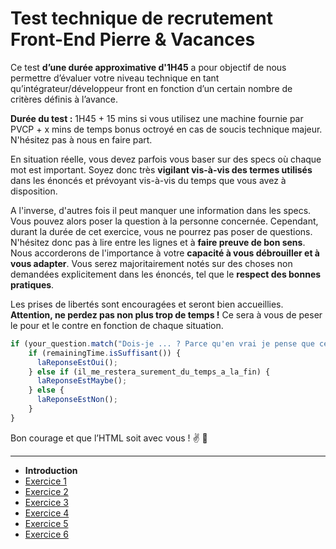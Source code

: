 # Test technique de recrutement Front-End Pierre & Vacances

Ce test **d’une durée approximative d'1H45** a pour objectif de nous permettre d’évaluer votre niveau technique en tant qu’intégrateur/développeur front en fonction d’un certain nombre de critères définis à l’avance.

**Durée du test :** 1H45 + 15 mins si vous utilisez une machine fournie par PVCP + x mins de temps bonus octroyé en cas de soucis technique majeur. N'hésitez pas à nous en faire part.

En situation réelle, vous devez parfois vous baser sur des specs où chaque mot est important. Soyez donc très **vigilant vis-à-vis des termes utilisés** dans les énoncés et prévoyant vis-à-vis du temps que vous avez à disposition.

A l'inverse, d'autres fois il peut manquer une information dans les specs. Vous pouvez alors poser la question à la personne concernée. Cependant, durant la durée de cet exercice, vous ne pourrez pas poser de questions. N'hésitez donc pas à lire entre les lignes et à **faire preuve de bon sens**. Nous accorderons de l'importance à votre **capacité à vous débrouiller et à vous adapter**. Vous serez majoritairement notés sur des choses non demandées explicitement dans les énoncés, tel que le **respect des bonnes pratiques**.

Les prises de libertés sont encouragées et seront bien accueillies. **Attention, ne perdez pas non plus trop de temps !** Ce sera à vous de peser le pour et le contre en fonction de chaque situation.

```js
if (your_question.match("Dois-je ... ? Parce qu'en vrai je pense que ce serait mieux :o")) {
    if (remainingTime.isSuffisant()) {
      laReponseEstOui();
    } else if (il_me_restera_surement_du_temps_a_la_fin) {
      laReponseEstMaybe();
    } else {
      laReponseEstNon();
    }
}
```

Bon courage et que l’HTML soit avec vous ! :v: :rocket:

---

- **Introduction**
- [Exercice 1](./doc/exo1.md)
- [Exercice 2](./doc/exo2.md)
- [Exercice 3](./doc/exo3.md)
- [Exercice 4](./doc/exo4.md)
- [Exercice 5](./doc/exo5.md)
- [Exercice 6](./doc/exo6.md)

